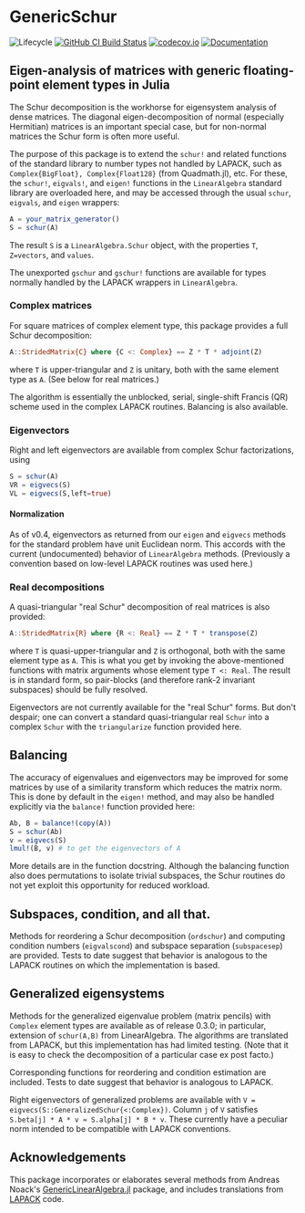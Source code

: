 # GenericSchur

<!-- ![Lifecycle](https://img.shields.io/badge/lifecycle-experimental-orange.svg) -->
![Lifecycle](https://img.shields.io/badge/lifecycle-maturing-blue.svg)<!--
![Lifecycle](https://img.shields.io/badge/lifecycle-stable-green.svg)
![Lifecycle](https://img.shields.io/badge/lifecycle-retired-orange.svg)
![Lifecycle](https://img.shields.io/badge/lifecycle-archived-red.svg)
![Lifecycle](https://img.shields.io/badge/lifecycle-dormant-blue.svg) -->
[![GitHub CI Build Status](https://github.com/RalphAS/GenericSchur.jl/actions/workflows/CI.yml/badge.svg)](https://github.com/RalphAS/GenericSchur.jl/actions/workflows/CI.yml)
[![codecov.io](http://codecov.io/github/RalphAS/GenericSchur.jl/coverage.svg?branch=master)](http://codecov.io/github/RalphAS/GenericSchur.jl?branch=master)
[![Documentation](https://img.shields.io/badge/docs-dev-blue.svg)](https://RalphAS.github.io/GenericSchur.jl/dev)

## Eigen-analysis of matrices with generic floating-point element types in Julia

The Schur decomposition is the workhorse for eigensystem analysis of
dense matrices. The diagonal eigen-decomposition of normal
(especially Hermitian) matrices is an important special case,
but for non-normal matrices the Schur form is often more useful.

The purpose of this package is to extend the `schur!` and related
functions of the standard library to number types not handled by
LAPACK, such as `Complex{BigFloat}, Complex{Float128}` (from
Quadmath.jl), etc.  For these, the `schur!`, `eigvals!`, and `eigen!`
functions in the `LinearAlgebra` standard library are overloaded here,
and may be accessed through the usual `schur`, `eigvals`, and `eigen`
wrappers:

```julia
A = your_matrix_generator()
S = schur(A)
```
The result `S` is a `LinearAlgebra.Schur` object, with the properties `T`,
`Z=vectors`, and `values`.

The unexported `gschur` and `gschur!` functions are available for types
normally handled by the LAPACK wrappers in `LinearAlgebra`.

### Complex matrices

For square matrices of complex element type,
this package provides a full Schur decomposition:
```julia
A::StridedMatrix{C} where {C <: Complex} == Z * T * adjoint(Z)
```
where `T` is upper-triangular and `Z` is unitary, both with the same element
type as `A`. (See below for real matrices.)

The algorithm is essentially the unblocked, serial, single-shift Francis (QR)
scheme used in the complex LAPACK routines. Balancing is also available.

### Eigenvectors

Right and left eigenvectors are available from complex Schur factorizations,
using

```julia
S = schur(A)
VR = eigvecs(S)
VL = eigvecs(S,left=true)
```

#### Normalization

As of v0.4, eigenvectors as returned from our `eigen` and `eigvecs` methods
for the standard problem have unit Euclidean norm. This accords with the
current (undocumented) behavior of `LinearAlgebra` methods. (Previously a
convention based on low-level LAPACK routines was used here.)

### Real decompositions

A quasi-triangular "real Schur" decomposition of real matrices is also
provided:
```julia
A::StridedMatrix{R} where {R <: Real} == Z * T * transpose(Z)
```
where `T` is quasi-upper-triangular and `Z` is orthogonal, both with the
same element type as `A`.  This is what you get by invoking the above-mentioned
functions with matrix arguments whose element type `T <: Real`.
The result is in standard form, so
pair-blocks (and therefore rank-2 invariant subspaces) should be fully resolved.


Eigenvectors are not currently available for the "real Schur" forms.
But don't despair; one can convert a standard quasi-triangular real `Schur`
into a complex `Schur` with the `triangularize` function provided here.

## Balancing

The accuracy of eigenvalues and eigenvectors may be improved for some
matrices by use of a similarity transform which reduces the matrix
norm.  This is done by default in the `eigen!` method, and may also be
handled explicitly via the `balance!` function provided here:
```julia
Ab, B = balance!(copy(A))
S = schur(Ab)
v = eigvecs(S)
lmul!(B, v) # to get the eigenvectors of A
```
More details are in the function docstring. Although the balancing function
also does permutations to isolate trivial subspaces, the Schur routines do not
yet exploit this opportunity for reduced workload.

## Subspaces, condition, and all that.

Methods for reordering a Schur decomposition (`ordschur`) and computing
condition numbers (`eigvalscond`) and subspace separation (`subspacesep`)
are provided.
Tests to date suggest that behavior is analogous
to the LAPACK routines on which the implementation is based.


## Generalized eigensystems

Methods for the generalized eigenvalue problem (matrix pencils) with
`Complex` element types are available as of release 0.3.0;
in particular, extension of `schur(A,B)` from LinearAlgebra.
The algorithms are translated from LAPACK, but this implementation has
had limited testing. (Note that it is easy to check the decomposition
of a particular case ex post facto.)

Corresponding functions for reordering and condition
estimation are included. Tests to date suggest that behavior is analogous
to LAPACK.

Right eigenvectors of generalized problems are available with
`V = eigvecs(S::GeneralizedSchur{<:Complex})`. Column `j` of `V` satisfies
`S.beta[j] * A * v ≈ S.alpha[j] * B * v`.
These currently have a peculiar norm intended to be compatible with LAPACK
conventions.

## Acknowledgements

This package incorporates or elaborates several methods from Andreas Noack's
[GenericLinearAlgebra.jl](http://github.com/JuliaLinearAlgebra/GenericLinearAlgebra.jl) package,
and includes translations from [LAPACK](http://www.netlib.org/lapack/index.html) code.
